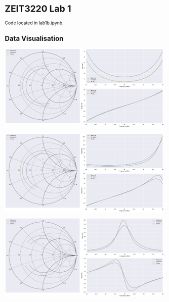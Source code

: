 # ZEIT3220 Lab 1

Code located in lab1b.ipynb.

## Data Visualisation

![cable7](fig/cable7.png)

![cable2](fig/cable2.png)

![cable5](fig/cable5.png)